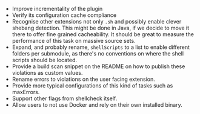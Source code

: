 - Improve incrementality of the plugin
- Verify its configuration cache compliance
- Recognise other extensions not only `.sh` and possibly enable clever shebang detection. This might be done in Java,
if we decide to move it there to offer fine grained cacheability. It should be great to measure the performance of this
task on massive source sets.
- Expand, and probably rename, `shellScripts` to a list to enable different folders per submodule, as there's no conventions
on where the shell scripts should be located.
- Provide a build scan snippet on the README on how to publish these violations as custom values.
- Rename errors to violations on the user facing extension.
- Provide more typical configurations of this kind of tasks such as maxErrors.
- Support other flags from shellcheck itself.
- Allow users to not use Docker and rely on their own installed binary.
